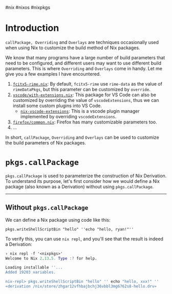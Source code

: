 #nix #nixos #nixpkgs 
# Introduction

`callPackage, Overriding` and `Overlays` are techniques occasionally used when using Nix to customize the build method of Nix packages.

We know that many programs have a large number of build parameters that need to be configured, and different users may want to use different build parameters. This is where `Overriding` and `Overlays` come in handy. Let me give you a few examples I have encountered. 

1. [`fcitx5-rime.nix`](https://github.com/NixOS/nixpkgs/blob/e4246ae1e7f78b7087dce9c9da10d28d3725025f/pkgs/tools/inputmethods/fcitx5/fcitx5-rime.nix): By default, `fcitx5-rime` use `rime-data` as the value of `rimeDataPkgs`, but this parameter can be customized by `override`.
2. [`vscode/with-extensions.nix`](https://github.com/NixOS/nixpkgs/blob/nixos-23.05/pkgs/applications/editors/vscode/with-extensions.nix): This package for VS Code can also be customized by overriding the value of `vscodeExtensions`, thus we can install some custom plugins into VS Code.
    - [`nix-vscode-extensions`](https://github.com/nix-community/nix-vscode-extensions): This is a vscode plugin manager implemented by overriding `vscodeExtensions`.
3. [`firefox/common.nix`](https://github.com/NixOS/nixpkgs/blob/416ffcd08f1f16211130cd9571f74322e98ecef6/pkgs/applications/networking/browsers/firefox/common.nix): Firefox has many customizable parameters too.
4. ...

In short, `callPackage`, `Overriding` and `Overlays` can be used to customize the build parameters of Nix packages.
# `pkgs.callPackage`

`pkgs.callPackage` is used to parameterize the construction of Nix Derivation. To understand its purpose, let's first consider how we would define a Nix package (also known as a Derivation) without using `pkgs.callPackage`.

---
## Without `pkgs.callPackage`

We can define a Nix package using code like this:

```
pkgs.writeShellScriptBin "hello" ''echo "hello, ryan!"''
```

To verify this, you can use `nix repl`, and you'll see that the result is indeed a Derivation:

```Nix
› nix repl -f '<nixpkgs>'
Welcome to Nix 2.13.5. Type :? for help.

Loading installable ''...
Added 19203 variables.

nix-repl> pkgs.writeShellScriptBin "hello" '' echo "hello, xxx!" ''
«derivation /nix/store/zhgar12vfhbajbchj36vbbl3mg6762s8-hello.drv»
```

